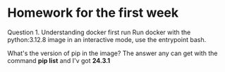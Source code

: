 # Homework for the first week

Question 1. Understanding docker first run
Run docker with the python:3.12.8 image in an interactive mode, use the entrypoint bash.
    
What's the version of pip in the image?
The answer any can get with the command **pip list** and I'v got **24.3.1**

